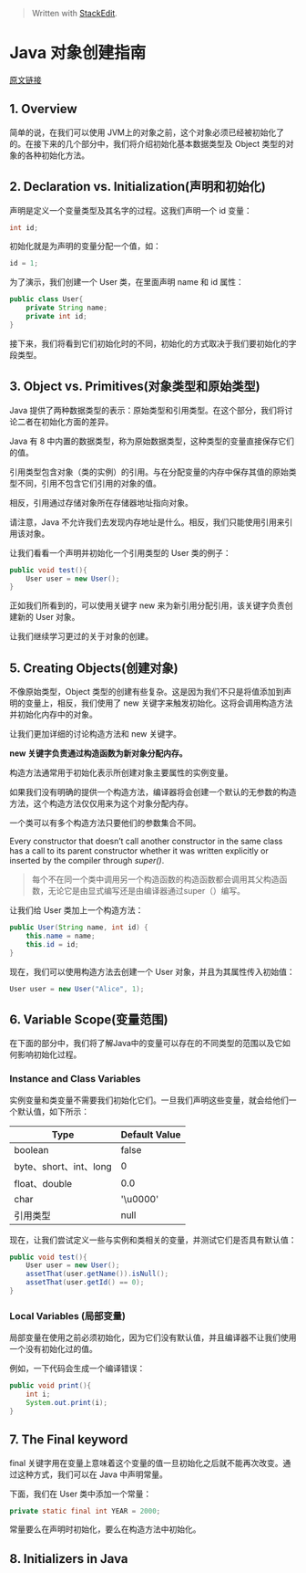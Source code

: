 


> Written with [StackEdit](https://stackedit.io/).

# Java 对象创建指南
[原文链接](https://www.baeldung.com/java-initialization)

## 1. Overview
简单的说，在我们可以使用 JVM上的对象之前，这个对象必须已经被初始化了的。在接下来的几个部分中，我们将介绍初始化基本数据类型及 Object 类型的对象的各种初始化方法。

## 2. Declaration vs. Initialization(声明和初始化)
声明是定义一个变量类型及其名字的过程。这我们声明一个 id 变量：

```java
int id;
```

初始化就是为声明的变量分配一个值，如：

```java
id = 1;
```

为了演示，我们创建一个 User 类，在里面声明 name 和 id 属性：

```java
public class User{
	private String name;
	private int id;
}
```

接下来，我们将看到它们初始化时的不同，初始化的方式取决于我们要初始化的字段类型。

## 3. Object vs. Primitives(对象类型和原始类型)
Java 提供了两种数据类型的表示：原始类型和引用类型。在这个部分，我们将讨论二者在初始化方面的差异。

Java 有 8 中内置的数据类型，称为原始数据类型，这种类型的变量直接保存它们的值。

引用类型包含对象（类的实例）的引用。与在分配变量的内存中保存其值的原始类型不同，引用不包含它们引用的对象的值。

相反，引用通过存储对象所在存储器地址指向对象。

请注意，Java 不允许我们去发现内存地址是什么。相反，我们只能使用引用来引用该对象。

让我们看看一个声明并初始化一个引用类型的 User 类的例子：

```java
public void test(){
	User user = new User();
}
```

正如我们所看到的，可以使用关键字 new 来为新引用分配引用，该关键字负责创建新的 User 对象。

让我们继续学习更过的关于对象的创建。

## 5. Creating Objects(创建对象)

不像原始类型，Object 类型的创建有些复杂。这是因为我们不只是将值添加到声明的变量上，相反，我们使用了 new 关键字来触发初始化。这将会调用构造方法并初始化内存中的对象。

让我们更加详细的讨论构造方法和 new 关键字。

**new 关键字负责通过构造函数为新对象分配内存。**

构造方法通常用于初始化表示所创建对象主要属性的实例变量。

如果我们没有明确的提供一个构造方法，编译器将会创建一个默认的无参数的构造方法，这个构造方法仅仅用来为这个对象分配内存。

一个类可以有多个构造方法只要他们的参数集合不同。

Every constructor that doesn’t call another constructor in the same class has a call to its parent constructor whether it was written explicitly or inserted by the compiler through _super()_.
> 每个不在同一个类中调用另一个构造函数的构造函数都会调用其父构造函数，无论它是由显式编写还是由编译器通过super（）编写。

让我们给 User 类加上一个构造方法：

```java
public User(String name, int id) {
	this.name = name;
	this.id = id;
}
```

现在，我们可以使用构造方法去创建一个 User 对象，并且为其属性传入初始值：

```java
User user = new User("Alice", 1);
```


## 6. Variable Scope(变量范围)
在下面的部分中，我们将了解Java中的变量可以存在的不同类型的范围以及它如何影响初始化过程。

### Instance and Class Variables
实例变量和类变量不需要我们初始化它们。一旦我们声明这些变量，就会给他们一个默认值，如下所示：

|  Type| Default Value  |
|--|--|
| boolean | false |
| byte、short、int、long | 0 |
| float、double | 0.0 |
| char | '\u0000' |
| 引用类型 | null |

  
现在，让我们尝试定义一些与实例和类相关的变量，并测试它们是否具有默认值：

```java
public void test(){
	User user = new User();
	assetThat(user.getName()).isNull();
	assetThat(user.getId() == 0);
}
```

### Local Variables (局部变量)
局部变量在使用之前必须初始化，因为它们没有默认值，并且编译器不让我们使用一个没有初始化过的值。

例如，一下代码会生成一个编译错误：

```java
public void print(){
	int i;
	System.out.print(i);
}
```

## 7. The Final keyword

final 关键字用在变量上意味着这个变量的值一旦初始化之后就不能再次改变。通过这种方式，我们可以在 Java 中声明常量。

下面，我们在 User 类中添加一个常量：

```java
private static final int YEAR = 2000;
```

常量要么在声明时初始化，要么在构造方法中初始化。

## 8. Initializers in Java


<!--stackedit_data:
eyJoaXN0b3J5IjpbMTU4Mjc0NTY0MSw3MjI5MDYyODldfQ==
-->